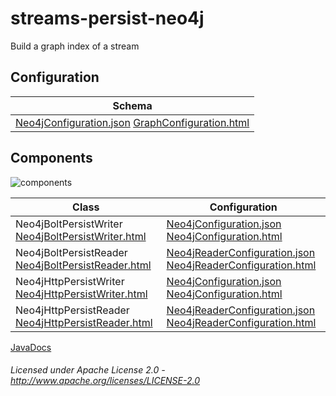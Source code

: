 streams-persist-neo4j
=====================

Build a graph index of a stream

## Configuration

| Schema |
|--------|
| [Neo4jConfiguration.json](org/apache/streams/neo4j/GraphConfiguration.json "GraphConfiguration.json") [GraphConfiguration.html](apidocs/org/apache/streams/neo4j/Neo4jConfiguration.html "javadoc") |

## Components

![components](components.dot.svg "Components")

| Class | Configuration |
|-------|---------------|
| Neo4jBoltPersistWriter [Neo4jBoltPersistWriter.html](apidocs/org/apache/streams/neo4j/Neo4jBoltPersistWriter.html "javadoc") | [Neo4jConfiguration.json](org/apache/streams/neo4j/Neo4jConfiguration.json "Neo4jReaderConfiguration.json") [Neo4jConfiguration.html](apidocs/org/apache/streams/neo4j/Neo4jConfiguration.html "javadoc") | 
| Neo4jBoltPersistReader [Neo4jBoltPersistReader.html](apidocs/org/apache/streams/neo4j/Neo4jBoltPersistReader.html "javadoc") | [Neo4jReaderConfiguration.json](org/apache/streams/neo4j/Neo4jReaderConfiguration.json "Neo4jReaderConfiguration.json") [Neo4jReaderConfiguration.html](apidocs/org/apache/streams/neo4j/Neo4jReaderConfiguration.html "javadoc") | 
| Neo4jHttpPersistWriter [Neo4jHttpPersistWriter.html](apidocs/org/apache/streams/neo4j/Neo4jHttpPersistWriter "javadoc") | [Neo4jConfiguration.json](org/apache/streams/neo4j/Neo4jConfiguration.json "Neo4jConfiguration.json") [Neo4jConfiguration.html](apidocs/org/apache/streams/neo4j/Neo4jConfiguration.html "javadoc") |
| Neo4jHttpPersistReader [Neo4jHttpPersistReader.html](apidocs/org/apache/streams/neo4j/Neo4jHttpPersistReader "javadoc") | [Neo4jReaderConfiguration.json](org/apache/streams/neo4j/Neo4jReaderConfiguration.json "Neo4jConfiguration.json") [Neo4jReaderConfiguration.html](apidocs/org/apache/streams/neo4j/Neo4jReaderConfiguration.html "javadoc") |

[JavaDocs](apidocs/index.html "JavaDocs")

###### Licensed under Apache License 2.0 - http://www.apache.org/licenses/LICENSE-2.0
